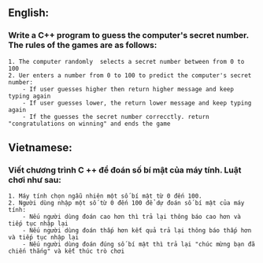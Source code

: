## English:
### Write a C++ program to guess  the computer's secret number. The rules of the games are as follows:
    1. The computer randomly  selects a secret number between from 0 to 100
    2. Uer enters a number from 0 to 100 to predict the computer's secret number:
        - If user guesses higher then return higher message and keep typing again
        - If user guesses lower, the return lower message and keep typing again
        - If the guesses the secret number correcctly. return "congratulations on winning" and ends the game
## Vietnamese:
### Viết chương trình C ++ để đoán số bí mật của máy tính. Luật chơi như sau:
    1. Máy tính chọn ngẫu nhiên một số bí mật từ 0 đến 100.
    2. Người dùng nhập một số từ 0 đến 100 để dự đoán số bí mật của máy tính: 
        - Nếu người dùng đoán cao hơn thì trả lại thông báo cao hơn và tiếp tục nhập lại
        - Nếu người dùng đoán thấp hơn kết quả trả lại thông báo thấp hơn và tiếp tục nhập lại
        - Nếu người dùng đoán đúng số bí mật thì trả lại "chúc mừng bạn đã chiến thắng" và kết thúc trò chơi